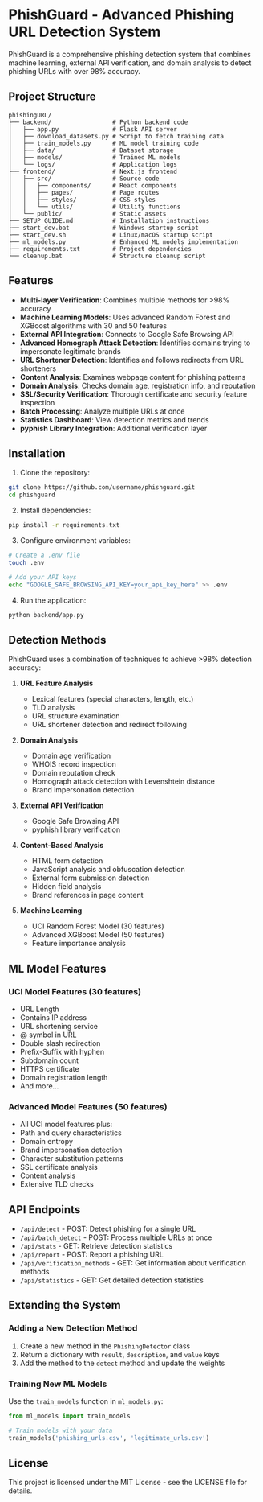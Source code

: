 # PhishGuard - Advanced Phishing URL Detection System

PhishGuard is a comprehensive phishing detection system that combines machine learning, external API verification, and domain analysis to detect phishing URLs with over 98% accuracy.

## Project Structure

```
phishingURL/
├── backend/                 # Python backend code
│   ├── app.py               # Flask API server
│   ├── download_datasets.py # Script to fetch training data
│   ├── train_models.py      # ML model training code
│   ├── data/                # Dataset storage
│   ├── models/              # Trained ML models
│   └── logs/                # Application logs
├── frontend/                # Next.js frontend
│   ├── src/                 # Source code
│   │   ├── components/      # React components
│   │   ├── pages/           # Page routes
│   │   ├── styles/          # CSS styles
│   │   └── utils/           # Utility functions
│   └── public/              # Static assets
├── SETUP_GUIDE.md           # Installation instructions
├── start_dev.bat            # Windows startup script
├── start_dev.sh             # Linux/macOS startup script
├── ml_models.py             # Enhanced ML models implementation
├── requirements.txt         # Project dependencies
└── cleanup.bat              # Structure cleanup script
```

## Features

- **Multi-layer Verification**: Combines multiple methods for >98% accuracy
- **Machine Learning Models**: Uses advanced Random Forest and XGBoost algorithms with 30 and 50 features
- **External API Integration**: Connects to Google Safe Browsing API
- **Advanced Homograph Attack Detection**: Identifies domains trying to impersonate legitimate brands
- **URL Shortener Detection**: Identifies and follows redirects from URL shorteners
- **Content Analysis**: Examines webpage content for phishing patterns
- **Domain Analysis**: Checks domain age, registration info, and reputation
- **SSL/Security Verification**: Thorough certificate and security feature inspection
- **Batch Processing**: Analyze multiple URLs at once
- **Statistics Dashboard**: View detection metrics and trends
- **pyphish Library Integration**: Additional verification layer

## Installation

1. Clone the repository:
```bash
git clone https://github.com/username/phishguard.git
cd phishguard
```

2. Install dependencies:
```bash
pip install -r requirements.txt
```

3. Configure environment variables:
```bash
# Create a .env file
touch .env

# Add your API keys
echo "GOOGLE_SAFE_BROWSING_API_KEY=your_api_key_here" >> .env
```

4. Run the application:
```bash
python backend/app.py
```

## Detection Methods

PhishGuard uses a combination of techniques to achieve >98% detection accuracy:

1. **URL Feature Analysis**
   - Lexical features (special characters, length, etc.)
   - TLD analysis
   - URL structure examination
   - URL shortener detection and redirect following

2. **Domain Analysis**
   - Domain age verification
   - WHOIS record inspection
   - Domain reputation check
   - Homograph attack detection with Levenshtein distance
   - Brand impersonation detection

3. **External API Verification**
   - Google Safe Browsing API
   - pyphish library verification

4. **Content-Based Analysis**
   - HTML form detection
   - JavaScript analysis and obfuscation detection
   - External form submission detection
   - Hidden field analysis
   - Brand references in page content

5. **Machine Learning**
   - UCI Random Forest Model (30 features)
   - Advanced XGBoost Model (50 features)
   - Feature importance analysis

## ML Model Features

### UCI Model Features (30 features)
- URL Length
- Contains IP address
- URL shortening service
- @ symbol in URL
- Double slash redirection
- Prefix-Suffix with hyphen
- Subdomain count
- HTTPS certificate
- Domain registration length
- And more...

### Advanced Model Features (50 features)
- All UCI model features plus:
- Path and query characteristics
- Domain entropy
- Brand impersonation detection
- Character substitution patterns
- SSL certificate analysis
- Content analysis
- Extensive TLD checks

## API Endpoints

- `/api/detect` - POST: Detect phishing for a single URL
- `/api/batch_detect` - POST: Process multiple URLs at once
- `/api/stats` - GET: Retrieve detection statistics
- `/api/report` - POST: Report a phishing URL
- `/api/verification_methods` - GET: Get information about verification methods
- `/api/statistics` - GET: Get detailed detection statistics

## Extending the System

### Adding a New Detection Method
1. Create a new method in the `PhishingDetector` class
2. Return a dictionary with `result`, `description`, and `value` keys
3. Add the method to the `detect` method and update the weights

### Training New ML Models
Use the `train_models` function in `ml_models.py`:

```python
from ml_models import train_models

# Train models with your data
train_models('phishing_urls.csv', 'legitimate_urls.csv')
```

## License

This project is licensed under the MIT License - see the LICENSE file for details.
